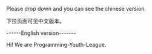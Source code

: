 Please drop down and you can see the chinese version.

下拉页面可见中文版本。

------English version-------

Hi! We are Programming-Youth-League.

